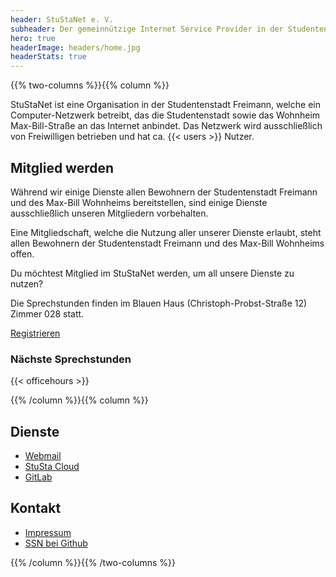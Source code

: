 ```yaml
---
header: StuStaNet e. V.
subheader: Der gemeinnützige Internet Service Provider in der Studentenstadt Freimann
hero: true
headerImage: headers/home.jpg
headerStats: true
---
```


{{% two-columns %}}{{% column %}}

StuStaNet ist eine Organisation in der Studentenstadt Freimann, welche ein Computer-Netzwerk betreibt, das die Studentenstadt sowie das Wohnheim Max-Bill-Straße an das Internet anbindet. Das Netzwerk wird ausschließlich von Freiwilligen betrieben und hat ca. {{< users >}} Nutzer.

## Mitglied werden

Während wir einige Dienste allen Bewohnern der Studentenstadt Freimann und des Max-Bill Wohnheims bereitstellen, sind einige Dienste ausschließlich unseren Mitgliedern vorbehalten.

Eine Mitgliedschaft, welche die Nutzung aller unserer Dienste erlaubt, steht allen Bewohnern der Studentenstadt Freimann und des Max-Bill Wohnheims offen.


Du möchtest Mitglied im StuStaNet werden, um all unsere Dienste zu nutzen?

Die Sprechstunden finden im Blauen Haus (Christoph-Probst-Straße 12) Zimmer 028 statt.


<a class="button" href="https://reg.stusta.de/">Registrieren</a>

### Nächste Sprechstunden
{{< officehours >}}

{{% /column %}}{{% column %}}

## Dienste

* <i class="fa fa-envelope" aria-hidden="true"></i> [Webmail](https://webmail.stusta.de/)
* <i class="fa fa-cloud" aria-hidden="true"></i> [StuSta Cloud](https://cloud.stusta.de/)
* <i class="fa fa-gitlab" aria-hidden="true"></i> [GitLab](https://gitlab.stusta.de/)


## Kontakt
* <i class="fa fa-comments" aria-hidden="true"></i> [Impressum](/impressum)
* <i class="fa fa-github" aria-hidden="true"></i> [SSN bei Github](https://github.com/stustanet/)


{{% /column %}}{{% /two-columns %}}
